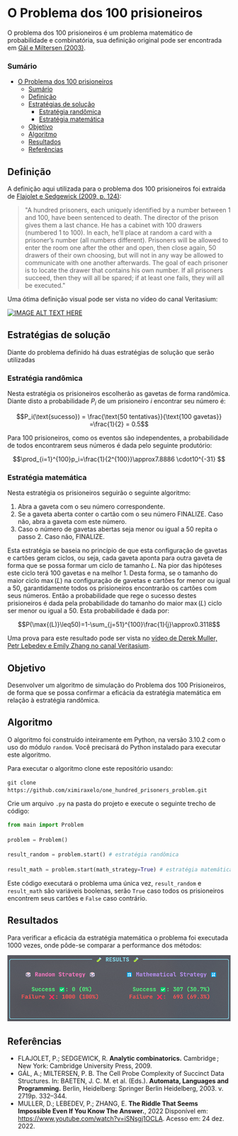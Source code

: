 # O Problema dos 100 prisioneiros 

O problema dos 100 prisioneiros é um problema matemático de probabilidade e combinatória, sua definição original pode ser encontrada em [Gál e Miltersen (2003)](https://doi.org/10.1007/3-540-45061-0_28).

### Sumário

- [O Problema dos 100 prisioneiros](#o-problema-dos-100-prisioneiros)
    - [Sumário](#sumário)
  - [Definição](#definição)
  - [Estratégias de solução](#estratégias-de-solução)
    - [Estratégia randômica](#estratégia-randômica)
    - [Estratégia matemática](#estratégia-matemática)
  - [Objetivo](#objetivo)
  - [Algoritmo](#algoritmo)
  - [Resultados](#resultados)
  - [Referências](#referências)

## Definição

A definição aqui utilizada para o problema dos 100 prisioneiros foi extraída de [Flajolet e Sedgewick (2009, p. 124)](http://algo.inria.fr/flajolet/Publications/book.pdf):

> "A hundred prisoners, each uniquely identified by a number between 1 and 100, have been sentenced to death. The director of the prison gives them a last chance. He has a cabinet with 100 drawers (numbered 1 to 100). In each, he’ll place at random a card with a prisoner’s number (all numbers different). Prisoners will be allowed to enter the room one after the other and open, then close again, 50 drawers of their own choosing, but will not in any way be allowed to communicate with one another afterwards. The goal of each prisoner is to locate the drawer that contains his own number. If all prisoners succeed, then they will all be spared; if at least one fails, they will all be executed."

Uma ótima definição visual pode ser vista no vídeo do canal Veritasium:

<a href="http://www.youtube.com/watch?feature=player_embedded&v=iSNsgj1OCLA
" target="_blank"><img src="http://img.youtube.com/vi/iSNsgj1OCLA/0.jpg" 
alt="IMAGE ALT TEXT HERE" width="480" height="360"/></a>

## Estratégias de solução

Diante do problema definido há duas estratégias de solução que serão utilizadas

### Estratégia randômica

Nesta estratégia os prisioneiros escolherão as gavetas de forma randômica. Diante disto a probabilidade $P_i$ de um prisioneiro $i$ encontrar seu número é:

$$P_i(\text{sucesso}) = \frac{\text{50 tentativas}}{\text{100 gavetas}} =\frac{1}{2} = 0.5$$

Para 100 prisioneiros, como os eventos são independentes, a probabilidade de todos encontrarem seus números é dada pelo seguinte produtório:

$$\prod_{i=1}^{100}p_i=\frac{1}{2^{100}}\approx7.8886 \cdot10^{-31} $$

### Estratégia matemática

Nesta estratégia os prisioneiros seguirão o seguinte algoritmo:

1. Abra a gaveta com o seu número correspondente.
2. Se a gaveta aberta conter o cartão com o seu número FINALIZE. Caso não, abra a gaveta com este número.
3. Caso o número de gavetas abertas seja menor ou igual a 50 repita o passo 2. Caso não, FINALIZE.

Esta estratégia se baseia no princípio de que esta configuração de gavetas e cartões geram ciclos, ou seja, cada gaveta aponta para outra gaveta de forma que se possa formar um ciclo de tamanho $L$. Na pior das hipóteses este ciclo terá 100 gavetas e na melhor 1. Desta forma, se o tamanho do maior ciclo $\max{(L)}$ na configuração de gavetas e cartões for menor ou igual a 50, garantidamente todos os prisioneiros encontrarão os cartões com seus números. Então a probabilidade que rege o sucesso destes prisioneiros é dada pela probabilidade do tamanho do maior $\max{(L)}$ ciclo ser menor ou igual a 50. Esta probabilidade é dada por:

$$P(\max{(L)}\leq50)=1-\sum_{j=51}^{100}\frac{1}{j}\approx0.3118$$

Uma prova para este resultado pode ser vista no [vídeo de Derek Muller, Petr Lebedev e Emily  Zhang no canal Veritasium](https://www.youtube.com/watch?v=iSNsgj1OCLA).

## Objetivo

Desenvolver um algoritmo de simulação do Problema dos 100 Prisioneiros, de forma que se possa confirmar a eficácia da estratégia matemática em relação à estratégia randômica.

## Algoritmo

O algoritmo foi construído inteiramente em Python, na versão 3.10.2 com o uso do módulo `random`. Você precisará do Python instalado para executar este algoritmo.

Para executar o algoritmo clone este repositório usando:

`git clone https://github.com/ximiraxelo/one_hundred_prisoners_problem.git`

Crie um arquivo `.py` na pasta do projeto e execute o seguinte trecho de código:

```python
from main import Problem

problem = Problem()  

result_random = problem.start() # estratégia randômica

result_math = problem.start(math_strategy=True) # estratégia matemática
```

Este código executará o problema uma única vez, `result_random` e `result_math` são variáveis boolenas, serão `True` caso todos os prisioneiros encontrem seus cartões e `False` caso contrário.

## Resultados

Para verificar a eficácia da estratégia matemática o problema foi executada 1000 vezes, onde pôde-se comparar a performance dos métodos:

![Resultados obtidos](img/results.png)

## Referências

- FLAJOLET, P.; SEDGEWICK, R. **Analytic combinatorics.** Cambridge ; New York: Cambridge University Press, 2009. 
- GÁL, A.; MILTERSEN, P. B. The Cell Probe Complexity of Succinct Data Structures. In: BAETEN, J. C. M. et al. (Eds.). **Automata, Languages and Programming.** Berlin, Heidelberg: Springer Berlin Heidelberg, 2003. v. 2719p. 332–344. 
- MULLER, D.; LEBEDEV, P.; ZHANG, E. **The Riddle That Seems Impossible Even If You Know The Answer.**, 2022 Disponível em: <https://www.youtube.com/watch?v=iSNsgj1OCLA>. Acesso em: 24 dez. 2022. 
